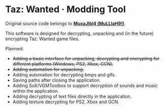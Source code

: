 # Taz: Wanted · Modding Tool
Original source code belongs to **[MuxaJlbl4 (MuLLlaH9!)](https://github.com/MuxaJlbl4)**.

This software is designed for decrypting, unpacking and (in the future) encrypting Taz: Wanted game files.

Planned:
- ~~Adding a basic interface for unpacking, decrypting and encrypting for different platforms (Windows, PS2, Xbox, GCN).~~
- ~~Adding automation for unpacking.~~
- Adding automation for decrypting bmps and gifs.
- Saving paths after closing the application.
- Adding SoX/VGMToolbox to support decryption of sounds and music within the application.
- Adding decrypting of text files directly in the application.
- Adding texture decrypting for PS2, Xbox and GCN.
